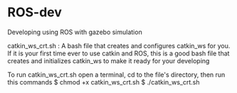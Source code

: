 # ROS-dev
Developing using ROS with gazebo simulation

catkin_ws_crt.sh :
A bash file that creates and configures catkin_ws for you.
If it is your first time ever to use catkin and ROS, this is a good bash file that creates and initializes catkin_ws to make it ready for your developing

To run catkin_ws_crt.sh
open a terminal, cd to the file's directory, then run this commands
$ chmod +x catkin_ws_crt.sh
$ ./catkin_ws_crt.sh







